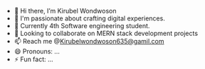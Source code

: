 - 👋 Hi there, I’m Kirubel Wondwoson
- 👀 I'm passionate about crafting digital experiences.
- 🌱 Currently 4th Software engineering student. 
- 💞️ Looking to collaborate on MERN stack development projects
- 📫 Reach me @Kirubelwondwoson635@gamil.com
- 😄 Pronouns: ...
- ⚡ Fun fact: ...

<!---
Kirubel-wondwoson/Kirubel-wondwoson is a ✨ special ✨ repository because its `README.md` (this file) appears on your GitHub profile.
You can click the Preview link to take a look at your changes.
--->
